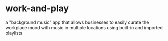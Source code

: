 # work-and-play
a "background music" app that allows businesses to easily curate the workplace mood with music in multiple locations using built-in and imported playlists
